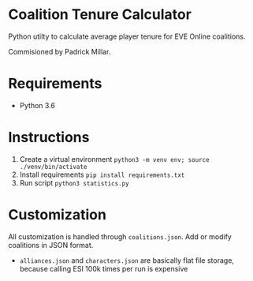 # Coalition Tenure Calculator
Python utilty to calculate average player tenure for EVE Online coalitions.

Commisioned by Padrick Millar. 

# Requirements
* Python 3.6

# Instructions
1. Create a virtual environment `python3 -m venv env; source ./venv/bin/activate`
2. Install requirements `pip install requirements.txt`
3. Run script `python3 statistics.py`

# Customization
All customization is handled through `coalitions.json`. Add or modify coalitions in JSON format. 

* `alliances.json` and `characters.json` are basically flat file storage, because calling ESI 100k times per run is expensive